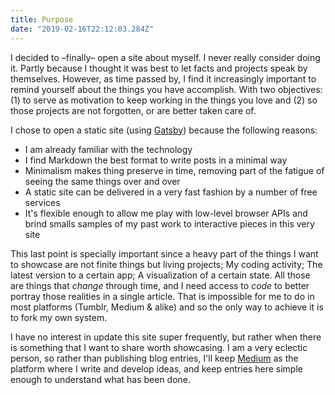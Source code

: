 ```yaml
---
title: Purpose
date: "2019-02-16T22:12:03.284Z"
---
```


I decided to –finally– open a site about myself. I never really consider doing
it. Partly because I thought it was best to let facts and projects speak by
themselves. However, as time passed by, I find it increasingly important to
remind yourself about the things you have accomplish. With two objectives: (1) to
serve as motivation to keep working in the things you love and (2) so those
projects are not forgotten, or are better taken care of.

I chose to open a static site (using [Gatsby](https://www.gatsbyjs.org/)) because the following reasons:
* I am already familiar with the technology
* I find Markdown the best format to write posts in a minimal way
* Minimalism makes thing preserve in time, removing part of the fatigue of
seeing the same things over and over
* A static site can be delivered in a very fast fashion by a number of free services
* It's flexible enough to allow me play with low-level browser APIs and brind smalls samples of my past work to interactive pieces in this very site

This last point is specially important since a heavy part of the things I want
to showcase are not finite things but living projects; My coding activity; The
latest version to a certain app; A visualization of a certain state. All those
are things that _change_ through time, and I need access to _code_ to better
portray those realities in a single article. That is impossible for me to do
in most platforms (Tumblr, Medium & alike) and so the only way to achieve it
is to fork my own system.

I have no interest in update this site super frequently, but rather when there
is something that I want to share worth showcasing. I am a very eclectic person,
so rather than publishing blog entries, I'll keep [Medium](https://medium.com/@jsdario)
as the platform where I write and develop ideas, and keep entries here simple
enough to understand what has been done.




